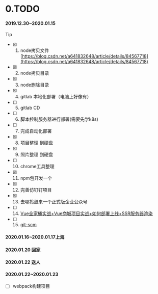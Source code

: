 <!--
 * @version: v0.0.1
 * @Author: hailong.chen
 * @Date: 2019-12-28 22:59:06
 * @LastEditors  : hailong.chen
 * @LastEditTime : 2019-12-30 09:41:11
 * @Descripttion: 
 -->
# 0.TODO


####  2019.12.30~2020.01.15
> [!TIP]
- [x] 1. node拷贝文件
[https://blog.csdn.net/a641832648/article/details/84567718](https://blog.csdn.net/a641832648/article/details/84567718)
- [x] 2. node拷贝目录
- [x] 3. node删除目录
- [x] 4. gitlab 本地化部署（电脑上好像有）
- [ ] 5. gitlab CD
- [ ] 6. 脚本控制服务器进行部署(需要先学k8s)
- [ ] 7. 完成自动化部署
- [x] 8. 项目整理 到硬盘
- [x] 9. 照片整理 到硬盘
- [ ] 10. chrome工具整理
- [x] 11. npm包开发一个
- [x] 12. 完善仿钉钉项目
- [x] 13. 去哪捣鼓来一个正式版企业公众号
- [ ] 14. [Vue全家桶实战+Vue商城项目实战+如何部署上线+SSR服务器渲染](https://www.bilibili.com/video/av74128420/?spm_id_from=333.788.videocard.2)
- [ ] 15. [git-scm](https://git-scm.com/book/zh/v2)

####  2020.01.16~2020.01.17上海

####  2020.01.20 回家
####  2020.01.22 送人
####  2020.01.22~2020.01.23
- [ ] webpack构建项目